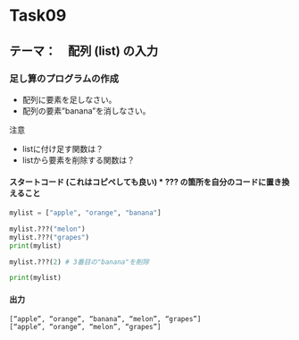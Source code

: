 # Task09
## テーマ：　配列 (list) の入力
### 足し算のプログラムの作成
- 配列に要素を足しなさい。
- 配列の要素”banana”を消しなさい。


注意
- listに付け足す関数は？
- listから要素を削除する関数は？

#### スタートコード (これはコピペしても良い)    *  **???** の箇所を自分のコードに置き換えること
```python
mylist = ["apple", "orange", "banana"]

mylist.???("melon")
mylist.???("grapes")
print(mylist)

mylist.???(2) # 3番目の"banana"を削除

print(mylist)

```

#### 出力
```python
[“apple”, “orange”, “banana”, “melon”, “grapes”]
[“apple”, “orange”, “melon”, “grapes”]
```

